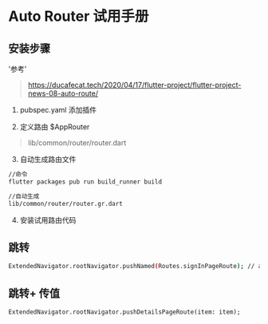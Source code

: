 # Auto Router 试用手册

## 安装步骤

'参考'

> https://ducafecat.tech/2020/04/17/flutter-project/flutter-project-news-08-auto-route/


1. pubspec.yaml 添加插件


2. 定义路由 $AppRouter

>   lib/common/router/router.dart

3. 自动生成路由文件

```bash
//命令
flutter packages pub run build_runner build

//自动生成 
lib/common/router/router.gr.dart
```

4. 安装试用路由代码


## 跳转

```bash
ExtendedNavigator.rootNavigator.pushNamed(Routes.signInPageRoute); // auto route 的跳转功能

```

## 跳转+ 传值

```
ExtendedNavigator.rootNavigator.pushDetailsPageRoute(item: item);
```